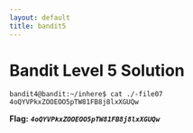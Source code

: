 ```yaml
---
layout: default
title: bandit5
---
```


# Bandit Level 5 Solution

```
bandit4@bandit:~/inhere$ cat ./-file07
4oQYVPkxZOOEOO5pTW81FB8j8lxXGUQw
```

**Flag:** ***`4oQYVPkxZOOEOO5pTW81FB8j8lxXGUQw`*** 

